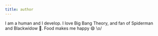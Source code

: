```yaml
---
title: author
---
```


I am a human and I develop. 
I love Big Bang Theory, and fan of Spiderman and Blackwidow 🖤.
Food makes me happy 😄 \o/